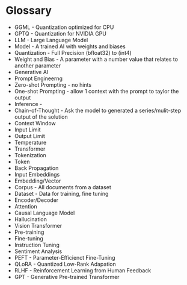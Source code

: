 # Glossary

- GGML - Quantization optimized for CPU
- GPTQ - Quantization for NVIDIA GPU
- LLM - Large Language Model
- Model - A trained AI with weights and biases 
- Quantization - Full Precision (bfloat32) to (int4)
- Weight and Bias - A parameter with a number value that relates to another parameter
- Generative AI
- Prompt Engineerng 
- Zero-shot Prompting - no hints 
- One-shot Prompting - allow 1 context with the prompt to taylor the output 
- Inference - 
- Chain-of-Thought - Ask the model to generated a series/mulit-step output of the solution
- Context Window
- Input Limit
- Output Limit 
- Temperature 
- Transformer
- Tokenization
- Token 
- Back Propagation
- Input Embeddings
- Embedding/Vector 
- Corpus - All documents from a dataset
- Dataset - Data for training, fine tuning
- Encoder/Decoder
- Attention
- Causal Language Model
- Hallucination 
- Vision Transformer 
- Pre-training
- Fine-tuning
- Instruction Tuning
- Sentiment Analysis
- PEFT - Parameter-Efficienct Fine-Tuning
- QLoRA - Quantized Low-Rank Adapation
- RLHF - Reinforcement Learning from Human Feedback 
- GPT - Generative Pre-trained Transformer 

